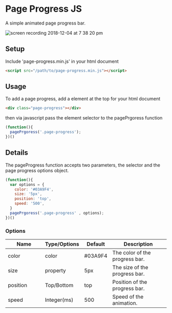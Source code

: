 # Page Progress JS
A simple animated page progress bar.

![screen recording 2018-12-04 at 7 38 20 pm](https://user-images.githubusercontent.com/16408896/49447432-8f222900-f7fc-11e8-9213-1280ce373fb8.gif)


## Setup
Include 'page-progress.min.js' in your html document

```html
<script src="/path/to/page-progress.min.js"></script>
```

## Usage

To add a page progress, add a element at the top for your html document

```html
<div class="page-progress"></div>
```
then via javascript pass the element selector to the pagePrgoress function

```javascript
(function(){
  pagePrgoress('.page-progress');
})()
```
## Details

The pageProgress function accepts two parameters, the selector and the page progress options object.

```javascript
(function(){
  var options = {
    color: '#03A9F4',
    size: '5px',
    position: 'top',
    speed: '500',
  }
  pagePrgoress('.page-progress' , options);
})()
```

### Options
<table class="table table-bordered table-striped">
	<thead>
		<tr>
			<th style="width: 100px;">Name</th>
			<th style="width: 100px;">Type/Options</th>
			<th style="width: 50px;">Default</th>
			<th>Description</th>
		</tr>
	</thead>
	<tbody>
		<tr>
			<td>color</td>
			<td>color</td>
			<td>#03A9F4</td>
			<td>The color of the progress bar.</td>
		</tr>
    <tr>
			<td>size</td>
			<td>property</td>
			<td>5px</td>
			<td>The size of the progress bar.</td>
		</tr>
    <tr>
			<td>position</td>
			<td>Top/Bottom</td>
			<td>top</td>
			<td>Position of the progress bar.</td>
		</tr>
     <tr>
			<td>speed</td>
			<td>Integer(ms)</td>
			<td>500</td>
			<td>Speed of the animation.</td>
		</tr>
	</tbody>
</table>
